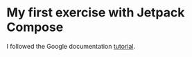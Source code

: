 # My first exercise with Jetpack Compose

I followed the Google documentation [tutorial][link].

[link]: https://developer.android.com/jetpack/compose/tutorial